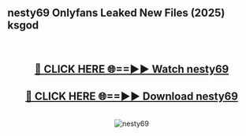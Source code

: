 <h2>nesty69 Onlyfans Leaked New Files (2025) ksgod</h2>
<br>
<div align="center">
<h2><a href="https://mediafiles.top/nesty69&ref=git" rel="nofollow">🔴 CLICK HERE 🌐==►► Watch nesty69</a></h2>
<h2><a href="https://mediafiles.top/nesty69&ref=git" rel="nofollow">🔴 CLICK HERE 🌐==►► Download nesty69</a></h2>
<br>
<a href="https://mediafiles.top/nesty69&ref=git" rel="nofollow" data-target="animated-image.originalLink"><img src="https://i.ibb.co.com/xMMVF88/686577567.gif" alt="nesty69" style="max-width: 100%; display: inline-block;" data-target="animated-image.originalImage"></a>
</div>
<br>
<br>